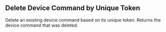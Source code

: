 Delete Device Command by Unique Token
-------------------------------------
Delete an existing device command based on its unique token. Returns
the device command that was deleted.